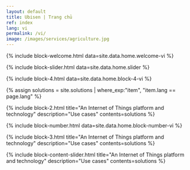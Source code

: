 ```yaml
---
layout: default
title: Ubisen | Trang chủ
ref: index
lang: vi
permalink: /vi/
image: /images/services/agriculture.jpg
---
```


{% include block-welcome.html data=site.data.home.welcome-vi %}

{% include block-slider.html data=site.data.home.slider %}

{% include block-4.html data=site.data.home.block-4-vi %}

{% assign solutions = site.solutions | where_exp:"item", "item.lang == page.lang" %}

{% include block-2.html title="An Internet of Things platform and technology" description="Use cases" contents=solutions %}

{% include block-number.html data=site.data.home.block-number-vi %}

{% include block-3.html title="An Internet of Things platform and technology" description="Use cases" contents=solutions %}

{% include block-content-slider.html title="An Internet of Things platform and technology" description="Use cases" contents=solutions %}
